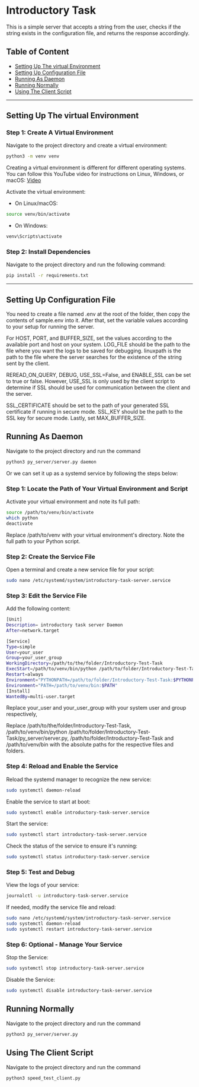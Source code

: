 # Introductory Task

This is a simple server that accepts a string from the user, checks if the string exists in the configuration file, and returns the response accordingly.

## Table of Content
- [Setting Up The virtual Environment](#setting-up-the-virtual-environment)
- [Setting Up Configuration File](#setting-up-configuration-file)
- [Running As Daemon](#running-as-daemon)
- [Running Normally](#running-normally)
- [Using The Client Script](#using-the-client-script)

---

## Setting Up The virtual Environment

### Step 1: Create A Virtual Environment

Navigate to the project directory and create a virtual environment:
```bash
python3 -m venv venv
```
Creating a virtual environment is different for different operating systems. You can follow this YouTube video for instructions on Linux, Windows, or macOS: [Video](https://youtu.be/kz4gbWNO1cw)

Activate the virtual environment:
* On Linux/macOS:

```bash
source venv/bin/activate
```

* On Windows:

```bash
venv\Scripts\activate
```

### Step 2: Install Dependencies
Navigate to the project directory and run the following command:

```bash
pip install -r requirements.txt
```

---
## Setting Up Configuration File
You need to create a file named .env at the root of the folder, then copy the contents of sample.env into it. After that, set the variable values according to your setup for running the server.

For HOST, PORT, and BUFFER_SIZE, set the values according to the available port and host on your system. LOG_FILE should be the path to the file where you want the logs to be saved for debugging. linuxpath is the path to the file where the server searches for the existence of the string sent by the client.

REREAD_ON_QUERY, DEBUG, USE_SSL=False, and ENABLE_SSL can be set to true or false. However, USE_SSL is only used by the client script to determine if SSL should be used for communication between the client and the server.

SSL_CERTIFICATE should be set to the path of your generated SSL certificate if running in secure mode. SSL_KEY should be the path to the SSL key for secure mode. Lastly, set MAX_BUFFER_SIZE.


## Running As Daemon
Navigate to the project directory and run the command

```bash
python3 py_server/server.py daemon
```

Or we can set it up as a systemd service by following the steps below:

### Step 1: Locate the Path of Your Virtual Environment and Script
Activate your virtual environment and note its full path:
```bash
source /path/to/venv/bin/activate
which python
deactivate
```
Replace /path/to/venv with your virtual environment's directory.
Note the full path to your Python script.

### Step 2: Create the Service File
Open a terminal and create a new service file for your script:
```bash
sudo nano /etc/systemd/system/introductory-task-server.service
```

### Step 3: Edit the Service File
Add the following content:
```bash
[Unit]
Description= introductory task server Daemon
After=network.target

[Service]
Type=simple
User=your_user
Group=your_user_group
WorkingDirectory=/path/to/the/folder/Introductory-Test-Task
ExecStart=/path/to/venv/bin/python /path/to/folder/Introductory-Test-Task/py_server/server.py
Restart=always
Environment="PYTHONPATH=/path/to/folder/Introductory-Test-Task:$PYTHONPATH"
Environment="PATH=/path/to/venv/bin:$PATH"
[Install]
WantedBy=multi-user.target
```
Replace your_user and your_user_group with your system user and group respectively,

Replace /path/to/the/folder/Introductory-Test-Task, /path/to/venv/bin/python /path/to/folder/Introductory-Test-Task/py_server/server.py, /path/to/folder/Introductory-Test-Task and /path/to/venv/bin with the absolute paths for the respective files and folders.

### Step 4: Reload and Enable the Service

Reload the systemd manager to recognize the new service:
```bash
sudo systemctl daemon-reload
```

Enable the service to start at boot:
```bash
sudo systemctl enable introductory-task-server.service
```

Start the service:
```bash
sudo systemctl start introductory-task-server.service
```

Check the status of the service to ensure it's running:
```bash
sudo systemctl status introductory-task-server.service
```

### Step 5: Test and Debug

View the logs of your service:
```bash
journalctl -u introductory-task-server.service
```

If needed, modify the service file and reload:
```bash
sudo nano /etc/systemd/system/introductory-task-server.service
sudo systemctl daemon-reload
sudo systemctl restart introductory-task-server.service
```

### Step 6: Optional - Manage Your Service

Stop the Service:
```bash
sudo systemctl stop introductory-task-server.service
```

Disable the Service:
```bash
sudo systemctl disable introductory-task-server.service
```

## Running Normally
Navigate to the project directory and run the command

```bash
python3 py_server/server.py
```

## Using The Client Script
Navigate to the project directory and run the command

```bash
python3 speed_test_client.py
```

